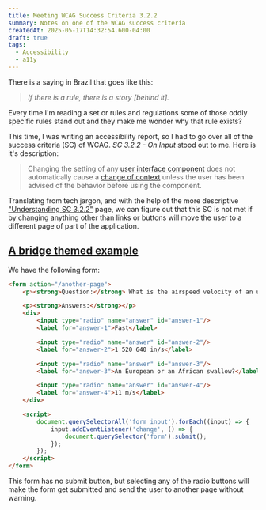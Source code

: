 ```yaml
---
title: Meeting WCAG Success Criteria 3.2.2
summary: Notes on one of the WCAG success criteria
createdAt: 2025-05-17T14:32:54.600-04:00
draft: true
tags:
  - Accessibility
  - a11y
---
```


There is a saying in Brazil that goes like this:

> _If there is a rule, there is a story \[behind it]._

Every time I'm reading a set or rules and regulations some of those oddly specific rules stand out and they make me wonder why that rule exists?

This time, I was writing an accessibility report, so I had to go over all of the success criteria (SC) of WCAG. _SC 3.2.2 - On Input_ stood out to me. Here is it's description:

> Changing the setting of any [user interface component](https://www.w3.org/TR/WCAG21/#dfn-user-interface-components "a part of the content that is perceived by users as a single control for a distinct function") does not automatically cause a [change of context](https://www.w3.org/TR/WCAG21/#dfn-change-of-context "major changes that, if made without user awareness, can disorient users who are not able to view the entire page simultaneously") unless the user has been advised of the behavior before using the component.

Translating from tech jargon, and with the help of the more descriptive ["Understanding SC 3.2.2"](https://www.w3.org/WAI/WCAG21/Understanding/on-input.html) page, we can figure out that this SC is not met if by changing anything other than links or buttons will move the user to a different page of part of the application.

## [A bridge themed example](https://www.youtube.com/watch?v=LsXvBfEr_rs)

We have the following form:

```html
<form action="/another-page">
	<p><strong>Question:</strong> What is the airspeed velocity of an unladen swallow?</p>

	<p><strong>Answers:</strong></p>
	<div>
		<input type="radio" name="answer" id="answer-1"/>
		<label for="answer-1">Fast</label>

		<input type="radio" name="answer" id="answer-2"/>
		<label for="answer-2">1 520 640 in/s</label>

		<input type="radio" name="answer" id="answer-3"/>
		<label for="answer-3">An European or an African swallow?</label>

		<input type="radio" name="answer" id="answer-4"/>
		<label for="answer-4">11 m/s</label>
	</div>

	<script>
		document.querySelectorAll('form input').forEach((input) => {
			input.addEventListener('change', () => {
				document.querySelector('form').submit();
			});
		});
	</script>
</form>
```

This form has no submit button, but selecting any of the radio buttons will make the form get submitted and send the user to another page without warning.
